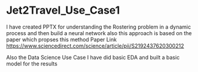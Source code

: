 # Jet2Travel_Use_Case1
I have created PPTX for understanding the Rostering problem in a dynamic process and then build a neural network also this approach is based on the paper which propses
this method 
Paper Link https://www.sciencedirect.com/science/article/pii/S2192437620300212

Also the Data Science Use Case I have did basic EDA and built a basic model for the results

